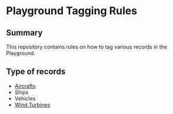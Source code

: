 # Playground Tagging Rules

## Summary

This repository contains rules on how to tag various records in the Playground.

## Type of records

- [Aircrafts](aircrafts.md)
- Ships
- Vehicles
- [Wind Turbines](wind_turbines.md)
